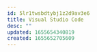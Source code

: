 ```yaml
---
id: 5lr1twsbdtybj1z2d9av3e6
title: Visual Studio Code
desc: ""
updated: 1655654340819
created: 1655652705609
---
```

